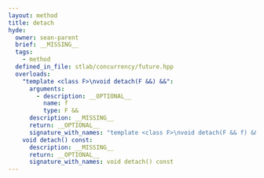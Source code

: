 ```yaml
---
layout: method
title: detach
hyde:
  owner: sean-parent
  brief: __MISSING__
  tags:
    - method
  defined_in_file: stlab/concurrency/future.hpp
  overloads:
    "template <class F>\nvoid detach(F &&) &&":
      arguments:
        - description: __OPTIONAL__
          name: f
          type: F &&
      description: __MISSING__
      return: __OPTIONAL__
      signature_with_names: "template <class F>\nvoid detach(F && f) &&"
    void detach() const:
      description: __MISSING__
      return: __OPTIONAL__
      signature_with_names: void detach() const
---
```

